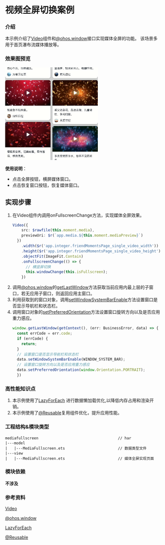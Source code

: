 # 视频全屏切换案例

### 介绍

本示例介绍了[Video](https://gitee.com/openharmony/docs/blob/master/zh-cn/application-dev/reference/arkui-ts/ts-media-components-video.md)组件和[@ohos.window](https://gitee.com/openharmony/docs/blob/master/zh-cn/application-dev/reference/apis/js-apis-window.md)接口实现媒体全屏的功能。
该场景多用于首页瀑布流媒体播放等。

### 效果图预览

<img src="./src/main/resources/base/media/media_fullscreen.gif" width="300">

**使用说明**：

* 点击全屏按钮，横屏媒体窗口。
* 点击恢复窗口按钮，恢复媒体窗口。

## 实现步骤

1. 在Video组件内调用onFullscreenChange方法，实现媒体全屏效果。
    ```ts
    Video({
        src: $rawfile(this.moment.media),
        previewUri: $r(`app.media.${this.moment.mediaPreview}`)
      })
        .width($r('app.integer.friendMomentsPage_single_video_width'))
        .height($r('app.integer.friendMomentsPage_single_video_height'))
        .objectFit(ImageFit.Contain)
        .onFullscreenChange(() => {
          // 横竖屏切换
          this.windowChange(this.isFullscreen);
        })
   ```
2. 调用[@ohos.window](https://gitee.com/openharmony/docs/blob/master/zh-cn/application-dev/reference/apis/js-apis-window.md)的[getLastWindow](https://gitee.com/openharmony/docs/blob/master/zh-cn/application-dev/reference/apis/js-apis-window.md#windowgetlastwindow9)方法获取当前应用内最上层的子窗口，若无应用子窗口，则返回应用主窗口。
3. 利用获取到的窗口对象，调用[setWindowSystemBarEnable](https://gitee.com/openharmony/docs/blob/master/zh-cn/application-dev/reference/apis/js-apis-window.md#setwindowsystembarenable9)方法设置窗口是否显示导航栏和状态栏。
4. 调用窗口对象的[setPreferredOrientation](https://gitee.com/openharmony/docs/blob/master/zh-cn/application-dev/reference/apis/js-apis-window.md#setpreferredorientation9)方法设置窗口旋转方向以及是否应用重力感应。
    ```ts
    window.getLastWindow(getContext(), (err: BusinessError, data) => {
      const errCode = err.code;
      if (errCode) {
        return;
      }
      // 设置窗口是否显示导航栏和状态栏
      data.setWindowSystemBarEnable(WINDOW_SYSTEM_BAR);
      // 设置窗口旋转方向以及是否应用重力感应
      data.setPreferredOrientation(window.Orientation.PORTRAIT);
      })
    ```
### 高性能知识点

1. 本示例使用了[LazyForEach](https://docs.openharmony.cn/pages/v4.0/zh-cn/application-dev/performance/lazyforeach_optimization.md/) 进行数据懒加载优化,以降低内存占用和渲染开销。
2. 本示例使用了[@Reusable](https://docs.openharmony.cn/pages/v4.0/zh-cn/application-dev/performance/component-recycle.md/)复用组件优化，提升应用性能。

### 工程结构&模块类型

   ```
   mediafullscreen                                    // har
   |---model                                         
   |   |---MediaFullscreen.ets                        // 数据类型文件
   |---view
   |   |---MediaFullscreen.ets                        // 媒体全屏实现页面
   ```

### 模块依赖

**不涉及**

### 参考资料

[Video](https://gitee.com/openharmony/docs/blob/master/zh-cn/application-dev/reference/arkui-ts/ts-media-components-video.md)

[@ohos.window](https://gitee.com/openharmony/docs/blob/master/zh-cn/application-dev/reference/apis/js-apis-window.md)

[LazyForEach](https://docs.openharmony.cn/pages/v4.0/zh-cn/application-dev/performance/lazyforeach_optimization.md/)

[@Reusable](https://docs.openharmony.cn/pages/v4.0/zh-cn/application-dev/performance/component-recycle.md/)

